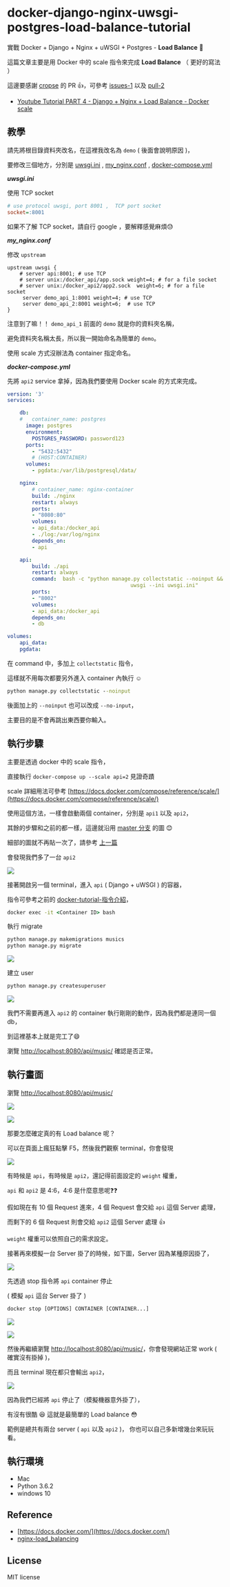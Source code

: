 # docker-django-nginx-uwsgi-postgres-load-balance-tutorial

實戰 Docker + Django + Nginx + uWSGI + Postgres - **Load Balance**  📝

這篇文章主要是用 Docker 中的 scale 指令來完成 **Load Balance** （ 更好的寫法 ）

這邊要感謝 [cropse](https://github.com/cropse) 的 PR :+1:，可參考 [issues-1](https://github.com/twtrubiks/docker-django-nginx-uwsgi-postgres-load-balance-tutorial/issues/1) 以及 [pull-2](https://github.com/twtrubiks/docker-django-nginx-uwsgi-postgres-load-balance-tutorial/pull/2)

* [Youtube Tutorial PART 4 - Django + Nginx + Load Balance - Docker scale](xx)

## 教學

請先將根目錄資料夾改名，在這裡我改名為 `demo` ( 後面會說明原因 )，

要修改三個地方，分別是 [uwsgi.ini](xxx) , [my_nginx.conf](xxx) , [docker-compose.yml](xx)

***uwsgi.ini***

使用 TCP socket

```ini
# use protocol uwsgi, port 8001 ,  TCP port socket
socket=:8001
```

如果不了解 TCP socket，請自行 google ，要解釋感覺麻煩:sweat:

***my_nginx.conf***

修改 `upstream`

```config
upstream uwsgi {
    # server api:8001; # use TCP
    # server unix:/docker_api/app.sock weight=4; # for a file socket
    # server unix:/docker_api2/app2.sock  weight=6; # for a file socket
     server demo_api_1:8001 weight=4; # use TCP
     server demo_api_2:8001 weight=6;  # use TCP
}
```

注意到了嘛！！ `demo_api_1` 前面的 `demo` 就是你的資料夾名稱，

避免資料夾名稱太長，所以我一開始命名為簡單的 `demo`。

使用 scale 方式沒辦法為 container 指定命名。

***docker-compose.yml***

先將 `api2` service 拿掉，因為我們要使用 Docker scale 的方式來完成。

```yml
version: '3'
services:

    db:
    #   container_name: postgres
      image: postgres
      environment:
        POSTGRES_PASSWORD: password123
      ports:
        - "5432:5432"
        # (HOST:CONTAINER)
      volumes:
        - pgdata:/var/lib/postgresql/data/

    nginx:
        # container_name: nginx-container
        build: ./nginx
        restart: always
        ports:
        - "8080:80"
        volumes:
        - api_data:/docker_api
        - ./log:/var/log/nginx
        depends_on:
        - api

    api:
        build: ./api
        restart: always
        command:  bash -c "python manage.py collectstatic --noinput &&
                                        uwsgi --ini uwsgi.ini"
        ports:
        - "8002"
        volumes:
        - api_data:/docker_api
        depends_on:
        - db

volumes:
    api_data:
    pgdata:
```

在 command 中，多加上 `collectstatic` 指令，

這樣就不用每次都要另外進入 container 內執行 :relaxed:

```cmd
python manage.py collectstatic --noinput
```

後面加上的 `--noinput` 也可以改成 `--no-input`，

主要目的是不會再跳出東西要你輸入。

## 執行步驟

主要是透過 docker 中的 scale 指令，

直接執行 `docker-compose up --scale api=2` 見證奇蹟

scale 詳細用法可參考 [https://docs.docker.com/compose/reference/scale/](https://docs.docker.com/compose/reference/scale/)

使用這個方法，一樣會啟動兩個 container，分別是 `api1` 以及 `api2`，

其餘的步驟和之前的都一樣，這邊就沿用 [master 分支](https://github.com/twtrubiks/docker-django-nginx-uwsgi-postgres-load-balance-tutorial) 的圖 :blush:

細部的圖就不再貼一次了，請參考 [上一篇](https://github.com/twtrubiks/docker-django-nginx-uswgi-postgres-tutorial)

會發現我們多了一台 `api2`

![](https://i.imgur.com/KhROEky.png)

接著開啟另一個 terminal，進入 `api` ( Django + uWSGI ) 的容器，

指令可參考之前的 [docker-tutorial-指令介紹](https://github.com/twtrubiks/docker-tutorial#指令介紹)，

```cmd
docker exec -it <Container ID> bash
```

執行 migrate

```cmd
python manage.py makemigrations musics
python manage.py migrate
```

![](https://i.imgur.com/nQDwP7e.png)

建立 user

```cmd
python manage.py createsuperuser
```

![](https://i.imgur.com/saaDD7R.png)

我們不需要再進入 `api2` 的 container 執行剛剛的動作，因為我們都是連同一個 db，

到這裡基本上就是完工了:smile:

瀏覽 [http://localhost:8080/api/music/](http://localhost:8080/api/music/) 確認是否正常。

## 執行畫面

瀏覽 [http://localhost:8080/api/music/](http://localhost:8080/api/music/)

![](https://i.imgur.com/jl43jST.png)

![](https://i.imgur.com/Fw6LjbE.png)

那要怎麼確定真的有 Load balance 呢？

可以在頁面上瘋狂點擊 F5，然後我們觀察 terminal，你會發現

![](https://i.imgur.com/7xuFXw5.png)

有時候是 `api`，有時候是 `api2`，還記得前面設定的 `weight` 權重，

`api` 和 `api2` 是 4:6，4:6 是什麼意思呢:question::question:

假如現在有 10 個 Request 進來，4 個 Request 會交給 `api` 這個 Server 處理，

而剩下的 6 個 Request 則會交給 `api2` 這個 Server 處理 :+1:

`weight` 權重可以依照自己的需求設定。

接著再來模擬一台 Server 掛了的時候，如下圖，Server 因為某種原因掛了，

![](https://i.imgur.com/fRa1Q9t.png)

先透過 stop 指令將 `api` container 停止

( 模擬 `api` 這台 Server 掛了 )

```cmd
docker stop [OPTIONS] CONTAINER [CONTAINER...]
```

![](https://i.imgur.com/LkoQeDc.png)

![](https://i.imgur.com/lHmMPUu.png)

然後再繼續瀏覽 [http://localhost:8080/api/music/](http://localhost:8080/api/music/)，你會發現網站正常 work ( 確實沒有掛掉 )，

而且 terminal 現在都只會輸出 `api2`，

![](https://i.imgur.com/RTdzQqX.png)

因為我們已經將 `api` 停止了（模擬機器意外掛了），

有沒有很酷 :satisfied: 這就是最簡單的 Load balance :flushed:

範例是總共有兩台 server ( `api` 以及 `api2` )， 你也可以自己多新增幾台來玩玩看。

## 執行環境

* Mac
* Python 3.6.2
* windows 10

## Reference

* [https://docs.docker.com/](https://docs.docker.com/)
* [nginx-load_balancing](http://nginx.org/en/docs/http/load_balancing.html)

## License

MIT license
